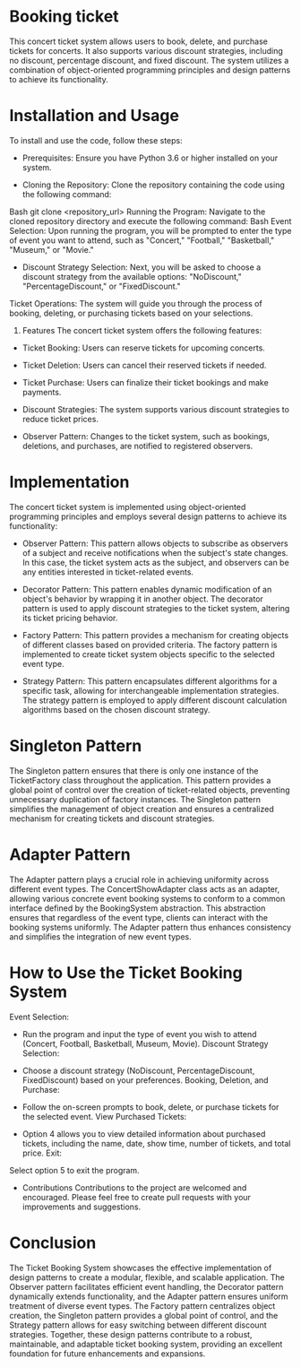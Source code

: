 # Booking ticket
This concert ticket system allows users to book, delete, and purchase tickets for concerts. It also supports various discount strategies, including no discount, percentage discount, and fixed discount. The system utilizes a combination of object-oriented programming principles and design patterns to achieve its functionality.

# Installation and Usage
To install and use the code, follow these steps:

- Prerequisites: Ensure you have Python 3.6 or higher installed on your system.

- Cloning the Repository: Clone the repository containing the code using the following command:

Bash
git clone <repository_url>
Running the Program: Navigate to the cloned repository directory and execute the following command:
Bash
Event Selection: Upon running the program, you will be prompted to enter the type of event you want to attend, such as "Concert," "Football," "Basketball," "Museum," or "Movie."

- Discount Strategy Selection: Next, you will be asked to choose a discount strategy from the available options: "NoDiscount," "PercentageDiscount," or "FixedDiscount."

Ticket Operations: The system will guide you through the process of booking, deleting, or purchasing tickets based on your selections.

1. Features
The concert ticket system offers the following features:

- Ticket Booking: Users can reserve tickets for upcoming concerts.

- Ticket Deletion: Users can cancel their reserved tickets if needed.

- Ticket Purchase: Users can finalize their ticket bookings and make payments.

- Discount Strategies: The system supports various discount strategies to reduce ticket prices.

- Observer Pattern: Changes to the ticket system, such as bookings, deletions, and purchases, are notified to registered observers.

# Implementation
The concert ticket system is implemented using object-oriented programming principles and employs several design patterns to achieve its functionality:

- Observer Pattern: This pattern allows objects to subscribe as observers of a subject and receive notifications when the subject's state changes. In this case, the ticket system acts as the subject, and observers can be any entities interested in ticket-related events.

- Decorator Pattern: This pattern enables dynamic modification of an object's behavior by wrapping it in another object. The decorator pattern is used to apply discount strategies to the ticket system, altering its ticket pricing behavior.

- Factory Pattern: This pattern provides a mechanism for creating objects of different classes based on provided criteria. The factory pattern is implemented to create ticket system objects specific to the selected event type.

- Strategy Pattern: This pattern encapsulates different algorithms for a specific task, allowing for interchangeable implementation strategies. The strategy pattern is employed to apply different discount calculation algorithms based on the chosen discount strategy.

# Singleton Pattern
The Singleton pattern ensures that there is only one instance of the TicketFactory class throughout the application. This pattern provides a global point of control over the creation of ticket-related objects, preventing unnecessary duplication of factory instances. The Singleton pattern simplifies the management of object creation and ensures a centralized mechanism for creating tickets and discount strategies.

# Adapter Pattern
The Adapter pattern plays a crucial role in achieving uniformity across different event types. The ConcertShowAdapter class acts as an adapter, allowing various concrete event booking systems to conform to a common interface defined by the BookingSystem abstraction. This abstraction ensures that regardless of the event type, clients can interact with the booking systems uniformly. The Adapter pattern thus enhances consistency and simplifies the integration of new event types.

# How to Use the Ticket Booking System
Event Selection:

- Run the program and input the type of event you wish to attend (Concert, Football, Basketball, Museum, Movie).
Discount Strategy Selection:

- Choose a discount strategy (NoDiscount, PercentageDiscount, FixedDiscount) based on your preferences.
Booking, Deletion, and Purchase:

- Follow the on-screen prompts to book, delete, or purchase tickets for the selected event.
View Purchased Tickets:

- Option 4 allows you to view detailed information about purchased tickets, including the name, date, show time, number of tickets, and total price.
Exit:

Select option 5 to exit the program.

- Contributions
Contributions to the project are welcomed and encouraged. Please feel free to create pull requests with your improvements and suggestions.


# Conclusion
The Ticket Booking System showcases the effective implementation of design patterns to create a modular, flexible, and scalable application. The Observer pattern facilitates efficient event handling, the Decorator pattern dynamically extends functionality, and the Adapter pattern ensures uniform treatment of diverse event types. The Factory pattern centralizes object creation, the Singleton pattern provides a global point of control, and the Strategy pattern allows for easy switching between different discount strategies. Together, these design patterns contribute to a robust, maintainable, and adaptable ticket booking system, providing an excellent foundation for future enhancements and expansions.


